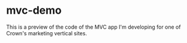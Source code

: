 # mvc-demo
This is a preview of the code of the MVC app I'm developing for one of Crown's marketing vertical sites. 